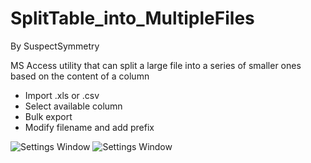 # SplitTable_into_MultipleFiles
By SuspectSymmetry

MS Access utility that can split a large file into a series of smaller ones based on the content of a column
* Import .xls or .csv 
* Select available column
* Bulk export
* Modify filename and add prefix

![Settings Window](https://raw.github.com/SuspectSymmetry/SplitTable_into_MultipleFiles/master/Screenshots/Screenshot1.png)
![Settings Window](https://raw.github.com/SuspectSymmetry/SplitTable_into_MultipleFiles/master/Screenshots/Screenshot2.png)
